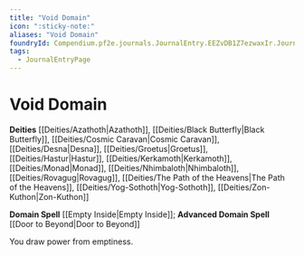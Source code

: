 ```yaml
---
title: "Void Domain"
icon: ":sticky-note:"
aliases: "Void Domain"
foundryId: Compendium.pf2e.journals.JournalEntry.EEZvDB1Z7ezwaxIr.JournalEntryPage.xLxrtbsj4acqgsyC
tags:
  - JournalEntryPage
---
```


# Void Domain
**Deities** [[Deities/Azathoth|Azathoth]], [[Deities/Black Butterfly|Black Butterfly]], [[Deities/Cosmic Caravan|Cosmic Caravan]], [[Deities/Desna|Desna]], [[Deities/Groetus|Groetus]], [[Deities/Hastur|Hastur]], [[Deities/Kerkamoth|Kerkamoth]], [[Deities/Monad|Monad]], [[Deities/Nhimbaloth|Nhimbaloth]], [[Deities/Rovagug|Rovagug]], [[Deities/The Path of the Heavens|The Path of the Heavens]], [[Deities/Yog-Sothoth|Yog-Sothoth]], [[Deities/Zon-Kuthon|Zon-Kuthon]]

**Domain Spell** [[Empty Inside|Empty Inside]]; **Advanced Domain Spell** [[Door to Beyond|Door to Beyond]]

You draw power from emptiness.
